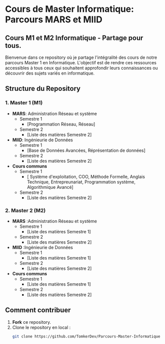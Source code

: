 # Cours de Master  Informatique: Parcours MARS et MIID
## Cours M1 et M2 Informatique - Partage pour tous.

Bienvenue dans ce repository où je partage l'intégralité des cours de notre parcours Master 1 en Informatique. L'objectif est de rendre ces ressources accessibles à tous ceux qui souhaitent approfondir leurs connaissances ou découvrir des sujets variés en informatique. 

## Structure du Repository

### 1. Master 1 (M1)
- **MARS**: Administration Réseau et système 
  - Semestre 1
    - [Programmation Réseau, Réseau]
  - Semestre 2
    - [Liste des matières Semestre 2]
- **MIID**: Ingénieurie de Données
  - Semestre 1
    - [Base de Données Avancées, Réprésentation de données]
  - Semestre 2
    - [Liste des matières Semestre 2]
- **Cours communs**
  - Semestre 1
    - [ Système d'exploitation, COO, Méthode Formelle, Anglais Technique, Entrepreunariat, Programmation système, Algorithmique  Avancé]
  - Semestre 2
    - [Liste des matières Semestre 2]

### 2. Master 2 (M2)
- **MARS** :Administration Réseau et système
  - Semestre 1
    - [Liste des matières Semestre 1]
  - Semestre 2
    - [Liste des matières Semestre 2]
- **MIID** :Ingénieurie de Données
  - Semestre 1
    - [Liste des matières Semestre 1]
  - Semestre 2
    - [Liste des matières Semestre 2]
- **Cours communs**
  - Semestre 1
    - [Liste des matières Semestre 1]
  - Semestre 2
    - [Liste des matières Semestre 2]

## Comment contribuer

1. **Fork** ce repository.
2. Clone le repository en local : 
   ```bash
   git clone https://github.com/TomkerDev/Parcours-Master-Informatique.git
